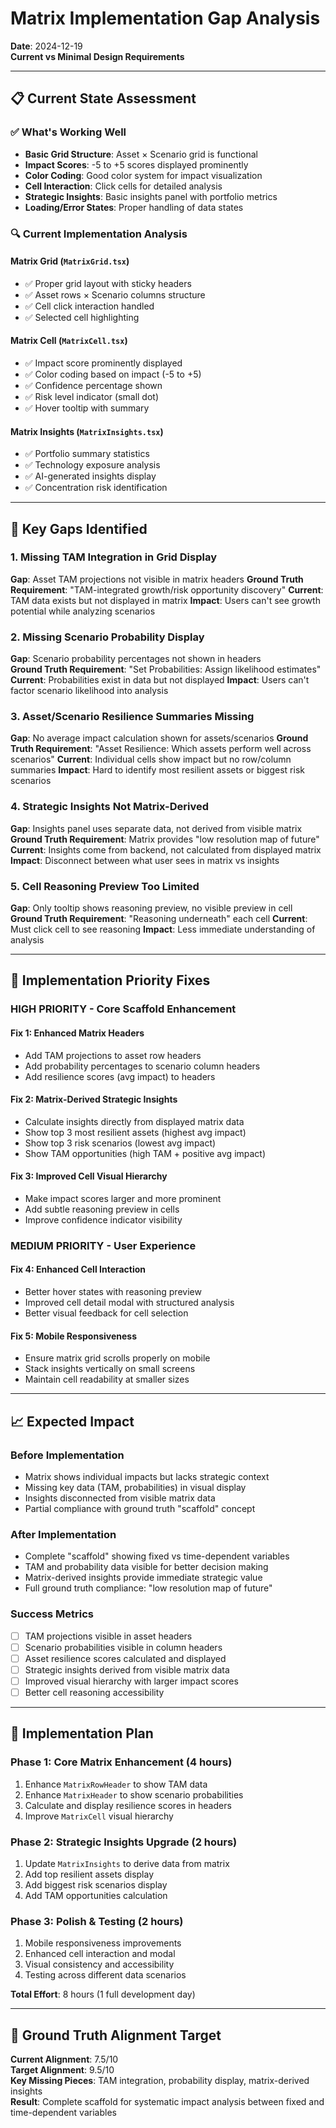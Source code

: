 # Matrix Implementation Gap Analysis

**Date**: 2024-12-19  
**Current vs Minimal Design Requirements**

---

## 📋 **Current State Assessment**

### ✅ **What's Working Well**
- **Basic Grid Structure**: Asset × Scenario grid is functional
- **Impact Scores**: -5 to +5 scores displayed prominently 
- **Color Coding**: Good color system for impact visualization
- **Cell Interaction**: Click cells for detailed analysis
- **Strategic Insights**: Basic insights panel with portfolio metrics
- **Loading/Error States**: Proper handling of data states

### 🔍 **Current Implementation Analysis**

#### **Matrix Grid** (`MatrixGrid.tsx`)
- ✅ Proper grid layout with sticky headers
- ✅ Asset rows × Scenario columns structure
- ✅ Cell click interaction handled
- ✅ Selected cell highlighting

#### **Matrix Cell** (`MatrixCell.tsx`) 
- ✅ Impact score prominently displayed
- ✅ Color coding based on impact (-5 to +5)
- ✅ Confidence percentage shown
- ✅ Risk level indicator (small dot)
- ✅ Hover tooltip with summary

#### **Matrix Insights** (`MatrixInsights.tsx`)
- ✅ Portfolio summary statistics
- ✅ Technology exposure analysis
- ✅ AI-generated insights display
- ✅ Concentration risk identification

---

## 🚫 **Key Gaps Identified**

### **1. Missing TAM Integration in Grid Display**
**Gap**: Asset TAM projections not visible in matrix headers
**Ground Truth Requirement**: "TAM-integrated growth/risk opportunity discovery"
**Current**: TAM data exists but not displayed in matrix
**Impact**: Users can't see growth potential while analyzing scenarios

### **2. Missing Scenario Probability Display**
**Gap**: Scenario probability percentages not shown in headers  
**Ground Truth Requirement**: "Set Probabilities: Assign likelihood estimates"
**Current**: Probabilities exist in data but not displayed
**Impact**: Users can't factor scenario likelihood into analysis

### **3. Asset/Scenario Resilience Summaries Missing**
**Gap**: No average impact calculation shown for assets/scenarios
**Ground Truth Requirement**: "Asset Resilience: Which assets perform well across scenarios"
**Current**: Individual cells show impact but no row/column summaries
**Impact**: Hard to identify most resilient assets or biggest risk scenarios

### **4. Strategic Insights Not Matrix-Derived**
**Gap**: Insights panel uses separate data, not derived from visible matrix
**Ground Truth Requirement**: Matrix provides "low resolution map of future"
**Current**: Insights come from backend, not calculated from displayed matrix
**Impact**: Disconnect between what user sees in matrix vs insights

### **5. Cell Reasoning Preview Too Limited**
**Gap**: Only tooltip shows reasoning preview, no visible preview in cell
**Ground Truth Requirement**: "Reasoning underneath" each cell
**Current**: Must click cell to see reasoning
**Impact**: Less immediate understanding of analysis

---

## 🎯 **Implementation Priority Fixes**

### **HIGH PRIORITY - Core Scaffold Enhancement**

#### **Fix 1: Enhanced Matrix Headers**
- Add TAM projections to asset row headers  
- Add probability percentages to scenario column headers
- Add resilience scores (avg impact) to headers

#### **Fix 2: Matrix-Derived Strategic Insights**
- Calculate insights directly from displayed matrix data
- Show top 3 most resilient assets (highest avg impact)
- Show top 3 risk scenarios (lowest avg impact)  
- Show TAM opportunities (high TAM + positive avg impact)

#### **Fix 3: Improved Cell Visual Hierarchy**
- Make impact scores larger and more prominent
- Add subtle reasoning preview in cells
- Improve confidence indicator visibility

### **MEDIUM PRIORITY - User Experience**

#### **Fix 4: Enhanced Cell Interaction**
- Better hover states with reasoning preview
- Improved cell detail modal with structured analysis
- Better visual feedback for cell selection

#### **Fix 5: Mobile Responsiveness**
- Ensure matrix grid scrolls properly on mobile
- Stack insights vertically on small screens
- Maintain cell readability at smaller sizes

---

## 📈 **Expected Impact**

### **Before Implementation**
- Matrix shows individual impacts but lacks strategic context
- Missing key data (TAM, probabilities) in visual display
- Insights disconnected from visible matrix data
- Partial compliance with ground truth "scaffold" concept

### **After Implementation** 
- Complete "scaffold" showing fixed vs time-dependent variables
- TAM and probability data visible for better decision making
- Matrix-derived insights provide immediate strategic value
- Full ground truth compliance: "low resolution map of future"

### **Success Metrics**
- [ ] TAM projections visible in asset headers
- [ ] Scenario probabilities visible in column headers  
- [ ] Asset resilience scores calculated and displayed
- [ ] Strategic insights derived from visible matrix data
- [ ] Improved visual hierarchy with larger impact scores
- [ ] Better cell reasoning accessibility

---

## 🚀 **Implementation Plan**

### **Phase 1: Core Matrix Enhancement** (4 hours)
1. Enhance `MatrixRowHeader` to show TAM data
2. Enhance `MatrixHeader` to show scenario probabilities
3. Calculate and display resilience scores in headers
4. Improve `MatrixCell` visual hierarchy

### **Phase 2: Strategic Insights Upgrade** (2 hours) 
1. Update `MatrixInsights` to derive data from matrix
2. Add top resilient assets display
3. Add biggest risk scenarios display
4. Add TAM opportunities calculation

### **Phase 3: Polish & Testing** (2 hours)
1. Mobile responsiveness improvements
2. Enhanced cell interaction and modal
3. Visual consistency and accessibility
4. Testing across different data scenarios

**Total Effort**: 8 hours (1 full development day)

---

## 🎯 **Ground Truth Alignment Target**

**Current Alignment**: 7.5/10  
**Target Alignment**: 9.5/10  
**Key Missing Pieces**: TAM integration, probability display, matrix-derived insights  
**Result**: Complete scaffold for systematic impact analysis between fixed and time-dependent variables 